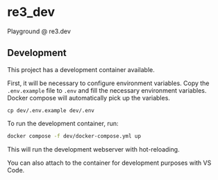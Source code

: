 # re3_dev

Playground @ re3.dev

## Development

This project has a development container available.

First, it will be necessary to configure environment variables. Copy the `.env.example` file to `.env` and fill the necessary environment variables. Docker compose will automatically pick up the variables.

`cp dev/.env.example dev/.env`

To run the development container, run:

```sh
docker compose -f dev/docker-compose.yml up
```

This will run the development webserver with hot-reloading.

You can also attach to the container for development purposes with VS Code.
